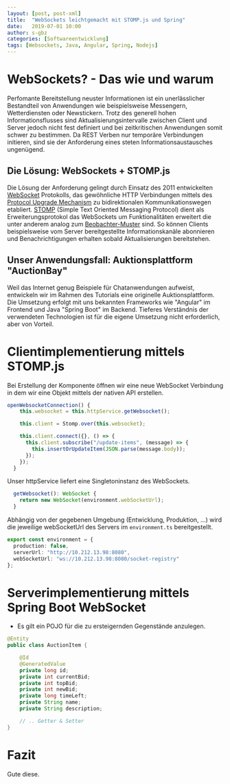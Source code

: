 ```yaml
---
layout: [post, post-xml]              
title:  "WebSockets leichtgemacht mit STOMP.js und Spring"        
date:   2019-07-01 10:00                                
author: s-gbz
categories: [Softwareentwicklung]                    
tags: [Websockets, Java, Angular, Spring, Nodejs]
---
```

# WebSockets? - Das wie und warum
Perfomante Bereitstellung neuster Informationen ist ein unerlässlicher Bestandteil von Anwendungen wie beispielsweise Messengern, Wetterdiensten oder Newstickern.
Trotz des generell hohen Informationsflusses sind Aktualisierungsintervalle zwischen Client und Server jedoch nicht fest definiert und bei zeitkritischen Anwendungen somit schwer zu bestimmen.
Da REST Verben nur temporäre Verbindungen initieren, sind sie der Anforderung eines steten Informationsaustausches ungenügend.

## Die Lösung: WebSockets + STOMP.js
Die Lösung der Anforderung gelingt durch Einsatz des 2011 entwickelten [WebSocket](https://tools.ietf.org/html/rfc6455) Protokolls, 
das gewöhnliche HTTP Verbindungen mittels des [Protocol Upgrade Mechanism](https://developer.mozilla.org/en-US/docs/Web/HTTP/Protocol_upgrade_mechanism) zu bidirektionalen Kommunikationswegen etabliert.
[STOMP](https://stomp.github.io/) (Simple Text Oriented Messaging Protocol) dient als Erweiterungsprotokol das WebSockets um Funktionalitäten erweitert die unter anderem analog zum [Beobachter-Muster](https://docs.microsoft.com/en-us/azure/architecture/patterns/publisher-subscriber) sind.
So können Clients beispielsweise vom Server bereitgestellte Informationskanäle abonnieren und Benachrichtigungen erhalten sobald Aktualisierungen bereitstehen.

## Unser Anwendungsfall: Auktionsplattform "AuctionBay"
Weil das Internet genug Beispiele für Chatanwendungen aufweist, entwickeln wir im Rahmen des Tutorials eine originelle Auktionsplattform.
Die Umsetzung erfolgt mit uns bekannten Frameworks wie "Angular" im Frontend und Java "Spring Boot" im Backend.
Tieferes Verständnis der verwendeten Technologien ist für die eigene Umsetzung nicht erforderlich, aber von Vorteil.

# Clientimplementierung mittels STOMP.js
Bei Erstellung der Komponente öffnen wir eine neue WebSocket Verbindung in dem wir eine Objekt mittels der nativen API erstellen.


```typescript
openWebsocketConnection() {
    this.websocket = this.httpService.getWebsocket();

    this.client = Stomp.over(this.websocket);

    this.client.connect({}, () => {
      this.client.subscribe("/update-items", (message) => {
        this.insertOrUpdateItem(JSON.parse(message.body));
      });
    });
  }
```

Unser httpService liefert eine Singletoninstanz des WebSockets.
```typescript
  getWebsocket(): WebSocket {
    return new WebSocket(environment.webSocketUrl);
  }
```

Abhängig von der gegebenen Umgebung (Entwicklung, Produktion, ...) wird die jeweilige webSocketUrl des Servers im `environment.ts` bereitgestellt.
```typescript
export const environment = {
  production: false,
  serverUrl: "http://10.212.13.98:8080",
  webSocketUrl: "ws://10.212.13.98:8080/socket-registry"
};
```

# Serverimplementierung mittels Spring Boot WebSocket
- Es gilt ein POJO für die zu ersteigernden Gegenstände anzulegen. 

```java
@Entity
public class AuctionItem {

    @Id
    @GeneratedValue
    private long id;
    private int currentBid;
    private int topBid;
    private int newBid;
    private long timeLeft;
    private String name;
    private String description;

    // .. Getter & Setter
}
```

# Fazit
Gute diese.